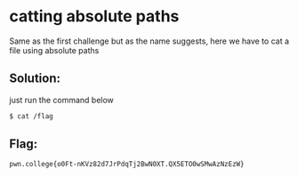 
# catting absolute paths  


Same as the first challenge but as the name suggests, here we have to cat a
file using absolute paths 
## Solution:

just run the command below

```sh
$ cat /flag
```

## Flag: 

```
pwn.college{o0Ft-nKVz82d7JrPdqTj2BwN0XT.QX5ETO0wSMwAzNzEzW}
```


